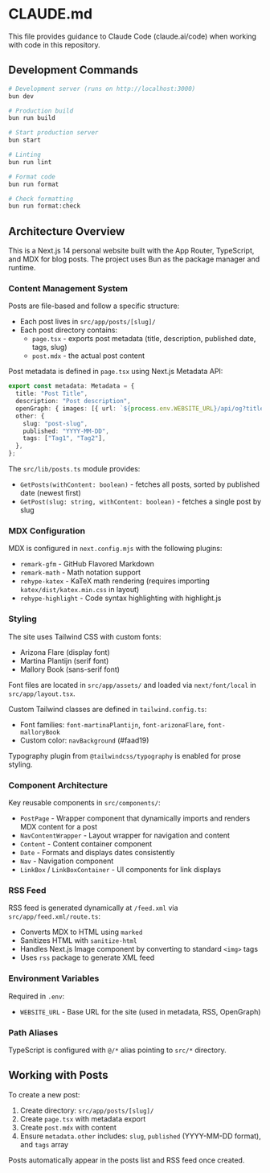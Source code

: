# CLAUDE.md

This file provides guidance to Claude Code (claude.ai/code) when working with code in this repository.

## Development Commands

```bash
# Development server (runs on http://localhost:3000)
bun dev

# Production build
bun run build

# Start production server
bun start

# Linting
bun run lint

# Format code
bun run format

# Check formatting
bun run format:check
```

## Architecture Overview

This is a Next.js 14 personal website built with the App Router, TypeScript, and MDX for blog posts. The project uses Bun as the package manager and runtime.

### Content Management System

Posts are file-based and follow a specific structure:
- Each post lives in `src/app/posts/[slug]/`
- Each post directory contains:
  - `page.tsx` - exports post metadata (title, description, published date, tags, slug)
  - `post.mdx` - the actual post content

Post metadata is defined in `page.tsx` using Next.js Metadata API:
```typescript
export const metadata: Metadata = {
  title: "Post Title",
  description: "Post description",
  openGraph: { images: [{ url: `${process.env.WEBSITE_URL}/api/og?title=...` }] },
  other: {
    slug: "post-slug",
    published: "YYYY-MM-DD",
    tags: ["Tag1", "Tag2"],
  },
};
```

The `src/lib/posts.ts` module provides:
- `GetPosts(withContent: boolean)` - fetches all posts, sorted by published date (newest first)
- `GetPost(slug: string, withContent: boolean)` - fetches a single post by slug

### MDX Configuration

MDX is configured in `next.config.mjs` with the following plugins:
- `remark-gfm` - GitHub Flavored Markdown
- `remark-math` - Math notation support
- `rehype-katex` - KaTeX math rendering (requires importing `katex/dist/katex.min.css` in layout)
- `rehype-highlight` - Code syntax highlighting with highlight.js

### Styling

The site uses Tailwind CSS with custom fonts:
- Arizona Flare (display font)
- Martina Plantijn (serif font)
- Mallory Book (sans-serif font)

Font files are located in `src/app/assets/` and loaded via `next/font/local` in `src/app/layout.tsx`.

Custom Tailwind classes are defined in `tailwind.config.ts`:
- Font families: `font-martinaPlantijn`, `font-arizonaFlare`, `font-malloryBook`
- Custom color: `navBackground` (#faad19)

Typography plugin from `@tailwindcss/typography` is enabled for prose styling.

### Component Architecture

Key reusable components in `src/components/`:
- `PostPage` - Wrapper component that dynamically imports and renders MDX content for a post
- `NavContentWrapper` - Layout wrapper for navigation and content
- `Content` - Content container component
- `Date` - Formats and displays dates consistently
- `Nav` - Navigation component
- `LinkBox` / `LinkBoxContainer` - UI components for link displays

### RSS Feed

RSS feed is generated dynamically at `/feed.xml` via `src/app/feed.xml/route.ts`:
- Converts MDX to HTML using `marked`
- Sanitizes HTML with `sanitize-html`
- Handles Next.js Image component by converting to standard `<img>` tags
- Uses `rss` package to generate XML feed

### Environment Variables

Required in `.env`:
- `WEBSITE_URL` - Base URL for the site (used in metadata, RSS, OpenGraph)

### Path Aliases

TypeScript is configured with `@/*` alias pointing to `src/*` directory.

## Working with Posts

To create a new post:
1. Create directory: `src/app/posts/[slug]/`
2. Create `page.tsx` with metadata export
3. Create `post.mdx` with content
4. Ensure `metadata.other` includes: `slug`, `published` (YYYY-MM-DD format), and `tags` array

Posts automatically appear in the posts list and RSS feed once created.